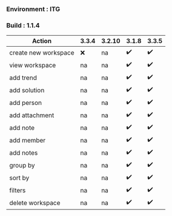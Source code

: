 ### Environment : ITG
### Build : 1.1.4


|Action|3.3.4|3.2.10|3.1.8|3.3.5|
|----|----|----|----|---|
|create new workspace |:x: | na |✔️|✔️
| view workspace | na |na |✔️|✔️
| add trend | na |na |✔️|✔️
| add solution  | na |na |✔️|✔️
| add person| na |na |✔️|✔️
| add attachment | na |na |✔️|✔️
| add note  | na |na |✔️|✔️
| add member | na |na |✔️|✔️
| add notes | na |na |✔️|✔️
| group by | na |na |✔️|✔️
| sort by | na |na |✔️|✔️
| filters | na |na |✔️|✔️
| delete workspace| na |na |✔️ |✔️
